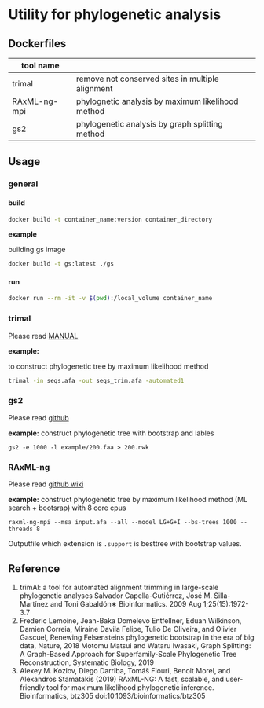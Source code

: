 # Utility for phylogenetic analysis

## Dockerfiles

|tool name||
|---|---|
|trimal|remove not conserved sites in multiple alignment|
|RAxML-ng-mpi|phylognetic analysis by maximum likelihood method|
|gs2|phylogenetic analysis by graph splitting method|

## Usage

### general

#### build

```bash
docker build -t container_name:version container_directory
```

**example**

building gs image

```bash
docker build -t gs:latest ./gs
```

#### run

```bash
docker run --rm -it -v $(pwd):/local_volume container_name
```

### trimal

Please read [MANUAL](http://trimal.cgenomics.org/use_of_the_command_line_trimal_v1.2)

**example:**

to construct phylogenetic tree by maximum likelihood method

```bash
trimal -in seqs.afa -out seqs_trim.afa -automated1
```

### gs2

Please read [github](https://github.com/MotomuMatsui/gs)

**example:**
construct phylogenetic tree with bootstrap and lables

```
gs2 -e 1000 -l example/200.faa > 200.nwk
```

### RAxML-ng

Please read [github wiki]()

**example:**
construct phylogenetic tree by maximum likelihood method (ML search + bootsrap) with 8 core cpus

```
raxml-ng-mpi --msa input.afa --all --model LG+G+I --bs-trees 1000 --threads 8
```

Outputfile which extension is `.support` is besttree with bootstrap values.

## Reference

1. trimAl: a tool for automated alignment trimming in large-scale phylogenetic analyses Salvador Capella-Gutiérrez, José M. Silla-Martínez and Toni Gabaldón∗ Bioinformatics. 2009 Aug 1;25(15):1972-3.7
2. Frederic Lemoine, Jean-Baka Domelevo Entfellner, Eduan Wilkinson, Damien Correia, Miraine Davila Felipe, Tulio De Oliveira, and Olivier Gascuel, Renewing Felsensteins phylogenetic bootstrap in the era of big data, Nature, 2018
Motomu Matsui and Wataru Iwasaki, Graph Splitting: A Graph-Based Approach for Superfamily-Scale Phylogenetic Tree Reconstruction, Systematic Biology, 2019
3. Alexey M. Kozlov, Diego Darriba, Tomáš Flouri, Benoit Morel, and Alexandros Stamatakis (2019) RAxML-NG: A fast, scalable, and user-friendly tool for maximum likelihood phylogenetic inference. Bioinformatics, btz305 doi:10.1093/bioinformatics/btz305